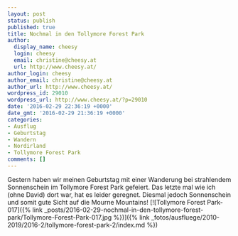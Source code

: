 ```yaml
---
layout: post
status: publish
published: true
title: Nochmal in den Tollymore Forest Park
author:
  display_name: cheesy
  login: cheesy
  email: christine@cheesy.at
  url: http://www.cheesy.at/
author_login: cheesy
author_email: christine@cheesy.at
author_url: http://www.cheesy.at/
wordpress_id: 29010
wordpress_url: http://www.cheesy.at/?p=29010
date: '2016-02-29 22:36:19 +0000'
date_gmt: '2016-02-29 21:36:19 +0000'
categories:
- Ausflug
- Geburtstag
- Wandern
- Nordirland
- Tollymore Forest Park
comments: []
---
```

Gestern haben wir meinen Geburtstag mit einer Wanderung bei strahlendem Sonnenschein im Tollymore Forest Park gefeiert. Das letzte mal wie ich (ohne David) dort war, hat es leider geregnet. Diesmal jedoch Sonnenschein und somit gute Sicht auf die Mourne Mountains!
[![Tollymore Forest Park-017]({% link _posts/2016-02-29-nochmal-in-den-tollymore-forest-park/Tollymore-Forest-Park-017.jpg %})]({% link _fotos/ausfluege/2010-2019/2016-2/tollymore-forest-park-2/index.md %})
